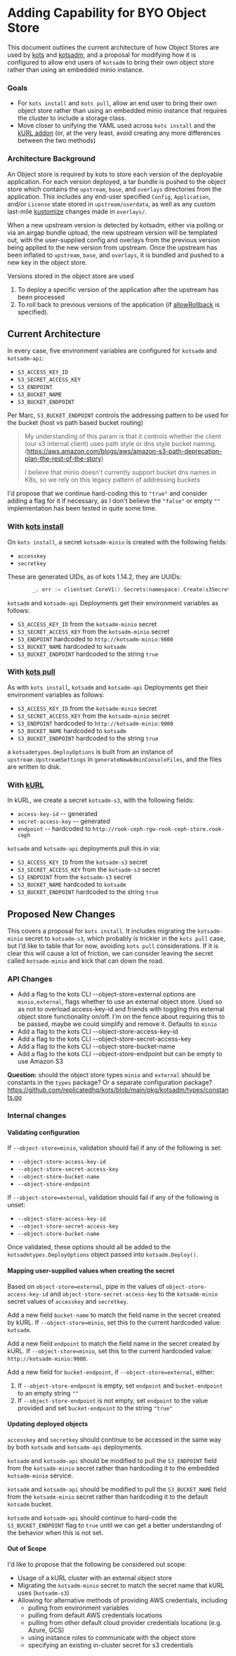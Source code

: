 Adding Capability for BYO Object Store
================

This document outlines the current architecture of how Object Stores are used by [kots](https://github.com/replicatedhq/kots) and [kotsadm](https://github.com/replicatedhq/kotsadm), and a proposal for modifying how it is configured to allow end users of `kotsadm` to bring their own object store rather than using an embedded minio instance.

### Goals

- For `kots install` and `kots pull`, allow an end user to bring their own object store rather than using an embedded minio instance that requires the cluster to include a storage class.
- Move closer to unifying the YAML used across `kots install` and the [kURL addon](https://kurl.sh/docs/add-ons/kotsadm) (or, at the very least, avoid creating any more differences between the two methods)

### Architecture Background

An Object store is required by kots to store each version of the deployable application. For each version deployed, a tar bundle is pushed to the object store which contains the `upstream`, `base`, and `overlays` directories from the application. This includes any end-user specified `Config`, `Application`, and/or `License` state stored in `upstream/userdata`, as well as any custom last-mile [kustomize](https://kustomize.io) changes made in `overlays/`.


When a new upstream version is detected by kotsadm, either via polling or via an airgap bundle upload, the new upstream version will be templated out, with the user-supplied config and overlays from the previous version being applied to the new version from upstream. Once the upstream has been inflated to `upstream`, `base`, and `overlays`, it is bundled and pushed to a new key in the object store.

Versions stored in the object store are used

1. To deploy a specific version of the application after the upstream has been processed
1. To roll back to previous versions of the application (if [allowRollback](https://kots.io/reference/v1beta1/application/#allowrollback) is specified).



Current Architecture 
---------------

In every case, five environment variables are configured for `kotsadm` and `kotsadm-api`:

- `S3_ACCESS_KEY_ID`
- `S3_SECRET_ACCESS_KEY`
- `S3_ENDPOINT`
- `S3_BUCKET_NAME`
- `S3_BUCKET_ENDPOINT` 

Per Marc, `S3_BUCKET_ENDPOINT` controls the addressing pattern to be used for the bucket (host vs path based bucket routing)

> My understanding of this param is that it controls whether the client (our s3 internal client) uses path style or dns style bucket naming. (https://aws.amazon.com/blogs/aws/amazon-s3-path-deprecation-plan-the-rest-of-the-story)
>
> I believe that minio doesn't currently support bucket dns names in K8s, so we rely on this legacy pattern of addressing buckets

I'd propose that we continue hard-coding this to `"true"` and consider adding a flag for it if necessary, as I don't believe the `"false"` or empty `""` implementation has been tested in quite some time.


### With [kots install](https://kots.io/kots-cli/install/)

On `kots install`, a secret `kotsadm-minio` is created with the following fields:

- `accesskey`
- `secretkey`

These are generated UIDs, as of kots 1.14.2, they are UUIDs:

```go
		_, err := clientset.CoreV1().Secrets(namespace).Create(s3Secret(namespace, uuid.New().String(), uuid.New().String()))
```

`kotsadm` and `kotsadm-api` Deployments get their environment variables as follows:


- `S3_ACCESS_KEY_ID` from the `kotsadm-minio` secret
- `S3_SECRET_ACCESS_KEY` from the `kotsadm-minio` secret
- `S3_ENDPOINT` hardcoded to `http://kotsadm-minio:9000`
- `S3_BUCKET_NAME` hardcoded to `kotsadm`
- `S3_BUCKET_ENDPOINT` hardcoded to the string `true`


### With [kots pull](https://kots.io/kots-cli/pull/)

As with `kots install`, `kotsadm` and `kotsadm-api` Deployments get their environment variables as follows:

- `S3_ACCESS_KEY_ID` from the `kotsadm-minio` secret
- `S3_SECRET_ACCESS_KEY` from the `kotsadm-minio` secret
- `S3_ENDPOINT` hardcoded to `http://kotsadm-minio:9000`
- `S3_BUCKET_NAME` hardcoded to `kotsadm`
- `S3_BUCKET_ENDPOINT` hardcoded to the string `true`


a `kotsadmtypes.DeployOptions` is built from an instance of `upstream.UpstreamSettings` in `generateNewAdminConsoleFiles`, and the files are written to disk.

### With [kURL](https://kurl.sh/docs/add-ons/kotsadm)

In kURL, we create a secret `kotsadm-s3`, with the following fields:

- `access-key-id` -- generated
- `secret-access-key` -- generated
- `endpoint` -- hardcoded to `http://rook-ceph-rgw-rook-ceph-store.rook-ceph`

`kotsadm` and `kotsadm-api` deployments pull this in via:

- `S3_ACCESS_KEY_ID` from the `kotsadm-s3` secret
- `S3_SECRET_ACCESS_KEY` from the `kotsadm-s3` secret
- `S3_ENDPOINT` from the `kotsadm-s3` secret
- `S3_BUCKET_NAME` hardcoded to `kotsadm`
- `S3_BUCKET_ENDPOINT` hardcoded to the string `true`

Proposed New Changes
---------------------

This covers a proposal for `kots install`. It includes migrating the `kotsadm-minio` secret to `kotsadm-s3`, which probably is trickier in the `kots pull` case, but I'd like to table that for now, avoiding `kots pull` considerations. If it is clear this will cause a lot of friction, we can consider leaving the secret called `kotsadm-minio` and kick that can down the road.

### API Changes


- Add a flag to the kots CLI --object-store=external options are `minio,external`, flags whether to use an external object store. Used so as not to overload access-key-id and friends with toggling this external object store functionality on/off. I'm on the fence about requiring this to be passed, maybe we could simplify and remove it. Defaults to `minio`
- Add a flag to the kots CLI --object-store-access-key-id
- Add a flag to the kots CLI --object-store-secret-access-key
- Add a flag to the kots CLI --object-store-bucket-name
- Add a flag to the kots CLI --object-store-endpoint  but can be empty to use Amazon S3

**Question:** should the object store types `minio` and `external` should be constants in the `types` package? Or a separate configuration package? https://github.com/replicatedhq/kots/blob/main/pkg/kotsadm/types/constants.go

### Internal changes

#### Validating configuration


If `--object-store=minio`, validation should fail if any of the following is set:

- `--object-store-access-key-id`
- `--object-store-secret-access-key`
- `--object-store-bucket-name`
- `--object-store-endpoint`


If `--object-store=external`, validation should fail if any of the following is unset:

- `--object-store-access-key-id`
- `--object-store-secret-access-key`
- `--object-store-bucket-name`


Once validated, these options should all be added to the `kotsadmtypes.DeployOptions` object passed into `kotsadm.Deploy()`.

#### Mapping user-supplied values when creating the secret

Based on `object-store=external`, pipe in the values of `object-store-access-key-id` and `object-store-secret-access-key` to the `kotsadm-minio` secret values of `accesskey` and `secretkey`.

Add a new field `bucket-name` to match the field name in the secret created by kURL. If `--object-store=minio`, set this to the current hardcoded value: `kotsadm`. 

Add a new field `endpoint` to match the field name in the secret created by kURL. If `--object-store=minio`, set this to the current hardcoded value: `http://kotsadm-minio:9000`. 


Add a new field for `bucket-endpoint`, if `--object-store=external`, either:

1. If `--object-store-endpoint` is empty, set `endpoint` and `bucket-endpoint` to an empty string `""`
1. If `--object-store-endpoint` is not empty, set `endpoint` to the value provided and set `bucket-endpoint` to the string `"true"`


#### Updating deployed objects

`accesskey` and `secretkey` should continue to be accessed in the same way by both `kotsadm` and `kotsadm-api` deployments.

`kotsadm` and `kotsadm-api` should be modified to pull the `S3_ENDPOINT` field from the `kotsadm-minio` secret rather than hardcoding it to the embedded `kotsadm-minio` service. 

`kotsadm` and `kotsadm-api` should be modified to pull the `S3_BUCKET_NAME` field from the `kotsadm-minio` secret rather than hardcoding it to the default `kotsadm` bucket.

`kotsadm` and `kotsadm-api` should continue to hard-code the `S3_BUCKET_ENDPOINT` flag to `true` until we can get a better understanding of the behavior when this is not set.


#### Out of Scope

I'd like to propose that the following be considered out scope:

- Usage of a kURL cluster with an external object store
- Migrating the `kotsadm-minio` secret to match the secret name that kURL uses (`kotsadm-s3`)
- Allowing for alternative methods of providing AWS credentials, including
    - pulling from environment variables
    - pulling from default AWS credentials locations
    - pulling from other default cloud provider credentials locations (e.g. Azure, GCS)
    - using instance roles to communicate with the object store
    - specifying an existing in-cluster secret for s3 credentials

